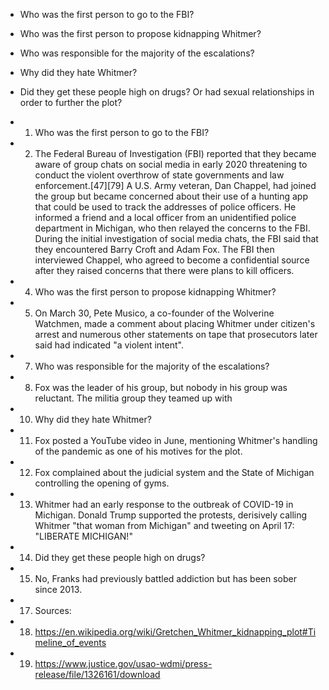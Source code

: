 - Who was the first person to go to the FBI?
- Who was the first person to propose kidnapping Whitmer?
- Who was responsible for the majority of the escalations?
- Why did they hate Whitmer?
- Did they get these people high on drugs? Or had sexual relationships in order to further the plot?



- 1. Who was the first person to go to the FBI?
    
- 2. The Federal Bureau of Investigation (FBI) reported that they became aware of group chats on social media in early 2020 threatening to conduct the violent overthrow of state governments and law enforcement.[47][79] A U.S. Army veteran, Dan Chappel, had joined the group but became concerned about their use of a hunting app that could be used to track the addresses of police officers. He informed a friend and a local officer from an unidentified police department in Michigan, who then relayed the concerns to the FBI. During the initial investigation of social media chats, the FBI said that they encountered Barry Croft and Adam Fox. The FBI then interviewed Chappel, who agreed to become a confidential source after they raised concerns that there were plans to kill officers.
    

- 4. Who was the first person to propose kidnapping Whitmer?
    
- 5. On March 30, Pete Musico, a co-founder of the Wolverine Watchmen, made a comment about placing Whitmer under citizen's arrest and numerous other statements on tape that prosecutors later said had indicated "a violent intent".
    

- 7. Who was responsible for the majority of the escalations?
    
- 8. Fox was the leader of his group, but nobody in his group was reluctant. The militia group they teamed up with
    

- 10. Why did they hate Whitmer?
    
- 11. Fox posted a YouTube video in June, mentioning Whitmer's handling of the pandemic as one of his motives for the plot.
    
- 12. Fox complained about the judicial system and the State of Michigan controlling the opening of gyms.
    
- 13. Whitmer had an early response to the outbreak of COVID-19 in Michigan. Donald Trump supported the protests, derisively calling Whitmer "that woman from Michigan" and tweeting on April 17: "LIBERATE MICHIGAN!"
    
- 14. Did they get these people high on drugs?
    
- 15. No, Franks had previously battled addiction but has been sober since 2013.
    

- 17. Sources:
    
- 18. https://en.wikipedia.org/wiki/Gretchen_Whitmer_kidnapping_plot#Timeline_of_events
    
- 19. https://www.justice.gov/usao-wdmi/press-release/file/1326161/download
#
